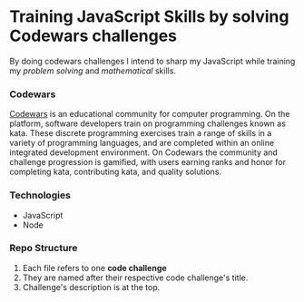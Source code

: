 # Training JavaScript Skills by solving Codewars challenges

By doing codewars challenges I intend to sharp my JavaScript while training my *problem solving* and *mathematical* skills.

### Codewars

[Codewars](https://www.codewars.com/) is an educational community for computer programming. On the platform, software developers train on programming challenges known as kata. These discrete programming exercises train a range of skills in a variety of programming languages, and are completed within an online integrated development environment. On Codewars the community and challenge progression is gamified, with users earning ranks and honor for completing kata, contributing kata, and quality solutions.

### Technologies

- JavaScript
- Node

### Repo Structure

1. Each file refers to one **code challenge**
2. They are named after their respective code challenge's title.
3. Challenge's description is at the top.

